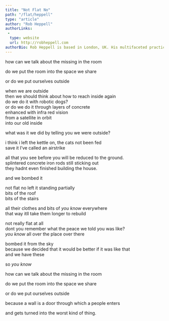 ```yaml
---
title: "Not Flat No"
path: "/flat/heppell"
type: "article"
author: "Rob Heppell"
authorLinks:
 -
  type: website
  url: http://robheppell.com
authorBio: Rob Heppell is based in London, UK. His multifaceted practice oscillates between digital animation, installation, music videos, poetry and narrative. Over the past decade he has developed his practice through self-tuition primarily through music videos and video installation projects. His previous work includes music video and installation commissions for Warp Records, Adult Swim, Hyperdub and Somerset House, and book art in collaboration with Ke Xu.
---
```


how can we talk about the missing in the room

do we put the room into the space we share

or do we put ourselves outside

when we are outside<br>
then we should think about how to reach inside again<br>
do we do it with robotic dogs?<br>
or do we do it through layers of concrete<br>
enhanced with infra red vision<br>
from a satellite in orbit<br>
into our old inside

what was it we did by telling you we were outside?

i think i left the kettle on, the cats not been fed<br>
save it I’ve called an airstrike

all that you see before you will be reduced to the ground.<br>
splintered concrete iron rods still sticking out<br>
they hadnt even finished building the house.

and we bombed it

not flat no
left it standing partially<br>
bits of the roof<br>
bits of the stairs

all their clothes and bits of _you know_ everywhere<br>
that way itll take them longer to rebuild

not really flat at all<br>
dont you remember what the peace we told you was like?<br>
_you know_ all over the place over there

bombed it from the sky<br>
because we decided that it would be better if it was like that<br>
and we have these

so _you know_

how can we talk about the missing in the room

do we put the room into the space we share

or do we put ourselves outside

because a wall is a door through which a people enters

and gets turned into the worst kind of thing.
